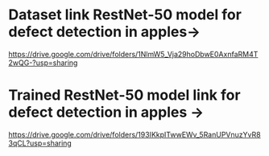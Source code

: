 # Dataset link RestNet-50 model for defect detection in apples→
https://drive.google.com/drive/folders/1NlmW5_Vja29hoDbwE0AxnfaRM4T2wQG-?usp=sharing


# Trained RestNet-50 model link for defect detection in apples →
https://drive.google.com/drive/folders/193IKkpITwwEWv_5RanUPVnuzYvR83qCL?usp=sharing
